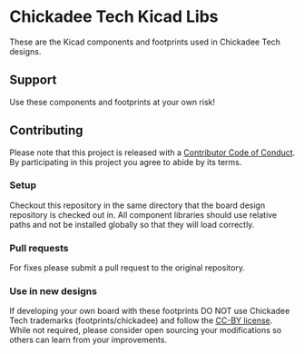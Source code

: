 # Chickadee Tech Kicad Libs #
These are the Kicad components and footprints used in Chickadee Tech designs.

## Support ##
Use these components and footprints at your own risk!

## Contributing ##
Please note that this project is released with a [Contributor Code of Conduct](CODE_OF_CONDUCT.md). By participating in this project you agree to abide by its terms.

### Setup ###
Checkout this repository in the same directory that the board design repository is checked out in. All component libraries should use relative paths and not be installed globally so that they will load correctly.

### Pull requests ###
For fixes please submit a pull request to the original repository.

### Use in new designs ###
If developing your own board with these footprints DO NOT use Chickadee Tech trademarks (footprints/chickadee) and follow the [CC-BY license](LICENSE). While not required, please consider open sourcing your modifications so others can learn from your improvements.
